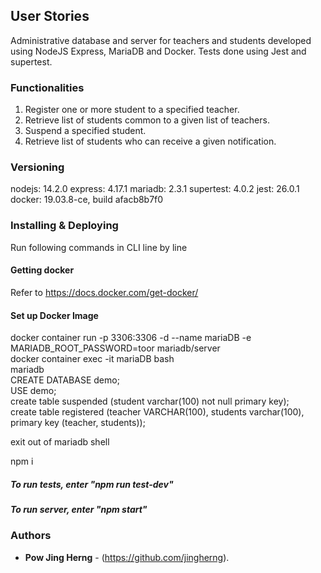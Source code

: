## User Stories

Administrative database and server for teachers and students developed using NodeJS Express, MariaDB and Docker. Tests done using Jest and supertest.

### Functionalities

1. Register one or more student to a specified teacher.
2. Retrieve list of students common to a given list of teachers.
3. Suspend a specified student.
4. Retrieve list of students who can receive a given notification.

### Versioning

nodejs: 14.2.0
express: 4.17.1
mariadb: 2.3.1
supertest: 4.0.2
jest: 26.0.1
docker: 19.03.8-ce, build afacb8b7f0

### Installing & Deploying

Run following commands in CLI line by line

#### Getting docker ####

Refer to https://docs.docker.com/get-docker/

#### Set up Docker Image ####
docker container run -p 3306:3306 -d --name mariaDB -e MARIADB_ROOT_PASSWORD=toor mariadb/server  
docker container exec -it mariaDB bash  
mariadb  
CREATE DATABASE demo;  
USE demo;  
create table suspended (student varchar(100) not null primary key);  
create table registered (teacher VARCHAR(100), students varchar(100), primary key (teacher, students));  

exit out of mariadb shell

npm i

##### To run tests, enter "npm run test-dev" #####
##### To run server, enter "npm start" ####

### Authors ####

* **Pow Jing Herng** - (https://github.com/jingherng).
